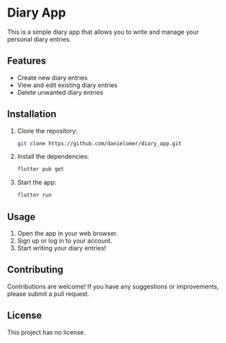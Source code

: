 # Diary App

This is a simple diary app that allows you to write and manage your personal diary entries.

## Features

- Create new diary entries
- View and edit existing diary entries
- Delete unwanted diary entries

## Installation

1. Clone the repository:

    ```bash
    git clone https://github.com/danielomer/diary_app.git
    ```

2. Install the dependencies:

    ```bash
    flutter pub get
    ```

3. Start the app:

    ```bash
    flutter run
    ```

## Usage

1. Open the app in your web browser.
2. Sign up or log in to your account.
3. Start writing your diary entries!

## Contributing

Contributions are welcome! If you have any suggestions or improvements, please submit a pull request.

## License

This project has no license.
